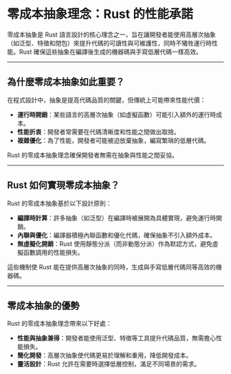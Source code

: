 # 零成本抽象理念：Rust 的性能承諾

零成本抽象是 Rust 語言設計的核心理念之一，旨在讓開發者能使用高層次抽象（如泛型、特徵和閉包）來提升代碼的可讀性與可維護性，同時不犧牲運行時性能。Rust 確保這些抽象在編譯後生成的機器碼與手寫低層代碼一樣高效。

---

## 為什麼零成本抽象如此重要？

在程式設計中，抽象是提高代碼品質的關鍵，但傳統上可能帶來性能代價：

- **運行時開銷**：某些語言的高層次抽象（如虛擬函數）可能引入額外的運行時成本。
- **性能折衷**：開發者常需要在代碼清晰度和性能之間做出取捨。
- **複雜優化**：為了性能，開發者可能被迫放棄抽象，編寫繁瑣的低層代碼。

Rust 的零成本抽象理念確保開發者無需在抽象與性能之間妥協。

---

## Rust 如何實現零成本抽象？

Rust 的零成本抽象基於以下設計原則：

- **編譯時計算**：許多抽象（如泛型）在編譯時被展開為具體實現，避免運行時開銷。
- **內聯與優化**：編譯器積極內聯函數和優化代碼，確保抽象不引入額外成本。
- **無虛擬化開銷**：Rust 使用靜態分派（而非動態分派）作為默認方式，避免虛擬函數調用的性能損失。

這些機制使 Rust 能在提供高層次抽象的同時，生成與手寫低層代碼同等高效的機器碼。

---

## 零成本抽象的優勢

Rust 的零成本抽象理念帶來以下好處：

- **性能與抽象兼得**：開發者能使用泛型、特徵等工具提升代碼品質，無需擔心性能損失。
- **簡化開發**：高層次抽象使代碼更易於理解和重用，降低開發成本。
- **靈活設計**：Rust 允許在需要時選擇低層控制，滿足不同場景的需求。

